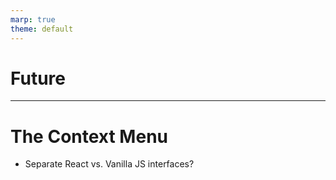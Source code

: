 ```yaml
---
marp: true
theme: default
---
```


# Future

---

# The Context Menu

- Separate React vs. Vanilla JS interfaces?
